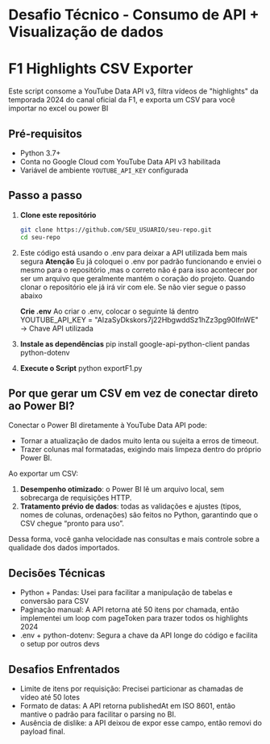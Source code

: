 # Desafio Técnico - Consumo de API + Visualização de dados


# F1 Highlights CSV Exporter

Este script consome a YouTube Data API v3, filtra vídeos de "highlights" da temporada 2024 do canal oficial da F1, e exporta um CSV para você importar no excel ou power BI

## Pré-requisitos

- Python 3.7+
- Conta no Google Cloud com YouTube Data API v3 habilitada
- Variável de ambiente `YOUTUBE_API_KEY` configurada

## Passo a passo

1. **Clone este repositório**  
   ```bash
   git clone https://github.com/SEU_USUARIO/seu-repo.git
   cd seu-repo

2. Este código está usando o .env para deixar a API utilizada bem mais segura 
    **Atenção** 
    Eu já coloquei o .env por padrão funcionando e enviei o mesmo para o repositório ,mas o correto não é para isso acontecer por ser um arquivo que geralmente mantém o coração do projeto. Quando clonar o repositório ele já irá vir com ele. Se não vier segue o passo abaixo 
    
    **Crie .env** 
    Ao criar o .env, colocar o seguinte lá dentro YOUTUBE_API_KEY = "AIzaSyDkskors7j22HbgwddSz1hZz3pg90IfnWE" -> Chave API utilizada

3. **Instale as dependências**
    pip install google-api-python-client pandas python-dotenv

4. **Execute o Script** 
    python exportF1.py


## Por que gerar um CSV em vez de conectar direto ao Power BI?

Conectar o Power BI diretamente à YouTube Data API pode:
- Tornar a atualização de dados muito lenta ou sujeita a erros de timeout.
- Trazer colunas mal formatadas, exigindo mais limpeza dentro do próprio Power BI.

Ao exportar um CSV:
1. **Desempenho otimizado**: o Power BI lê um arquivo local, sem sobrecarga de requisições HTTP.  
2. **Tratamento prévio de dados**: todas as validações e ajustes (tipos, nomes de colunas, ordenações) são feitos no Python, garantindo que o CSV chegue “pronto para uso”.

Dessa forma, você ganha velocidade nas consultas e mais controle sobre a qualidade dos dados importados.


## Decisões Técnicas 
- Python + Pandas: Usei para facilitar a manipulação de tabelas e conversão para CSV
- Paginação manual: A API retorna até 50 itens por chamada, então implementei um loop com pageToken para trazer todos os highlights 2024 
- .env + python-dotenv: Segura a chave da API longe do código e facilita o setup por outros devs 

## Desafios Enfrentados 
- Limite de itens por requisição: Precisei particionar as chamadas de vídeo até 50 lotes 
- Formato de datas: A API retorna publishedAt em ISO 8601, então mantive o padrão para facilitar o parsing no BI. 
- Ausência de dislike: a API deixou de expor esse campo, então removi do payload final. 
